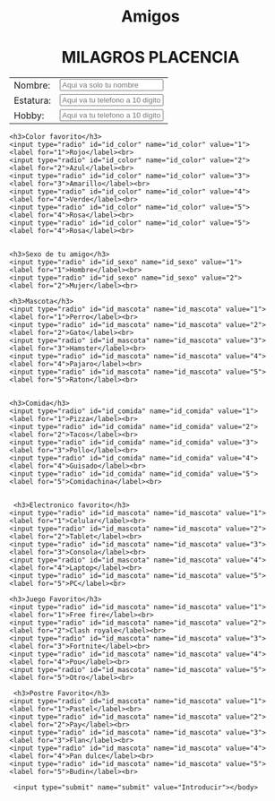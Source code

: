 
<!DOCTYPE html>
<html>
<head>
    <title>Aqui haz tu pedido</title>
    <link rel="stylesheet" href="guns.css">
    <link rel="preconnect" href="https://fonts.googleapis.com">
<link rel="preconnect" href="https://fonts.gstatic.com" crossorigin>
<link href="https://fonts.googleapis.com/css2?family=Roboto+Mono:wght@200&display=swap" rel="stylesheet">
</head>
<center><h1>Amigos</h1></center>
    <form method="POST" action="./amiguitos.php" enctype="multipart/form-data">


  <CENTER> <h1>MILAGROS PLACENCIA</h1></CENTER> 
    <table>
        <tr>
            <td><label for="nombre">Nombre:</label></td>
            <td><input type="text" id="nombre" name="nombre" placeholder="Aqui va solo tu nombre"></td>
        </tr>
        <tr>
            <td><label for="estatura">Estatura:</label></td>
            <td><input type="text" id="estatura" name="estatura" placeholder="Aqui va tu telefono a 10 digitos"></td>
        </tr>
        <tr>
            <td><label for="hobby">Hobby:</label></td>
            <td><input type="text" id="hobby" name="hobby" placeholder="Aqui va tu telefono a 10 digitos"></td>
        </tr>
    </table>

    <h3>Color favorito</h3>
    <input type="radio" id="id_color" name="id_color" value="1">
    <label for="1">Rojo</label><br>
    <input type="radio" id="id_color" name="id_color" value="2">
    <label for="2">Azul</label><br>
    <input type="radio" id="id_color" name="id_color" value="3">
    <label for="3">Amarillo</label><br>
    <input type="radio" id="id_color" name="id_color" value="4">
    <label for="4">Verde</label><br>
    <input type="radio" id="id_color" name="id_color" value="5">
    <label for="4">Rosa</label><br>
    <input type="radio" id="id_color" name="id_color" value="5">
    <label for="4">Rosa</label><br>


    <h3>Sexo de tu amigo</h3>
    <input type="radio" id="id_sexo" name="id_sexo" value="1">
    <label for="1">Hombre</label><br>
    <input type="radio" id="id_sexo" name="id_sexo" value="2">
    <label for="2">Mujer</label><br>

    <h3>Mascota</h3>
    <input type="radio" id="id_mascota" name="id_mascota" value="1">
    <label for="1">Perro</label><br>
    <input type="radio" id="id_mascota" name="id_mascota" value="2">
    <label for="2">Gato</label><br>
    <input type="radio" id="id_mascota" name="id_mascota" value="3">
    <label for="3">Hamster</label><br>
    <input type="radio" id="id_mascota" name="id_mascota" value="4">
    <label for="4">Pajaro</label><br>
    <input type="radio" id="id_mascota" name="id_mascota" value="5">
    <label for="5">Raton</label><br>
  

    <h3>Comida</h3>
    <input type="radio" id="id_comida" name="id_comida" value="1">
    <label for="1">Pizza</label><br>
    <input type="radio" id="id_comida" name="id_comida" value="2">
    <label for="2">Tacos</label><br>
    <input type="radio" id="id_comida" name="id_comida" value="3">
    <label for="3">Pollo</label><br>
    <input type="radio" id="id_comida" name="id_comida" value="4">
    <label for="4">Guisado</label><br>
    <input type="radio" id="id_comida" name="id_comida" value="5">
    <label for="5">Comidachina</label><br>
   

     <h3>Electronico favorito</h3>
    <input type="radio" id="id_mascota" name="id_mascota" value="1">
    <label for="1">Celular</label><br>
    <input type="radio" id="id_mascota" name="id_mascota" value="2">
    <label for="2">Tablet</label><br>
    <input type="radio" id="id_mascota" name="id_mascota" value="3">
    <label for="3">Consola</label><br>
    <input type="radio" id="id_mascota" name="id_mascota" value="4">
    <label for="4">Laptop</label><br>
    <input type="radio" id="id_mascota" name="id_mascota" value="5">
    <label for="5">PC</label><br>

    <h3>Juego Favorito</h3>
    <input type="radio" id="id_mascota" name="id_mascota" value="1">
    <label for="1">Free fire</label><br>
    <input type="radio" id="id_mascota" name="id_mascota" value="2">
    <label for="2">Clash royale</label><br>
    <input type="radio" id="id_mascota" name="id_mascota" value="3">
    <label for="3">Fortnite</label><br>
    <input type="radio" id="id_mascota" name="id_mascota" value="4">
    <label for="4">Pou</label><br>
    <input type="radio" id="id_mascota" name="id_mascota" value="5">
    <label for="5">Otro</label><br>

     <h3>Postre Favorito</h3>
    <input type="radio" id="id_mascota" name="id_mascota" value="1">
    <label for="1">Pastel</label><br>
    <input type="radio" id="id_mascota" name="id_mascota" value="2">
    <label for="2">Pay</label><br>
    <input type="radio" id="id_mascota" name="id_mascota" value="3">
    <label for="3">Flan</label><br>
    <input type="radio" id="id_mascota" name="id_mascota" value="4">
    <label for="4">Pan dulce</label><br>
    <input type="radio" id="id_mascota" name="id_mascota" value="5">
    <label for="5">Budin</label><br>

     <input type="submit" name="submit" value="Introducir"></body>
 
</form>
</html>
